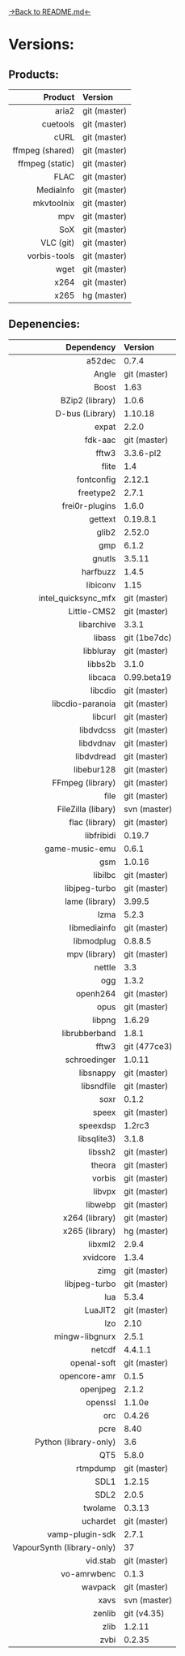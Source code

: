 [->Back to README.md<-](VERSIONS.md)

# Versions:

## Products:

| Product         | Version      |
| ---------------:|:------------ |
| aria2           | git (master) |
| cuetools        | git (master) |
| cURL            | git (master) |
| ffmpeg (shared) | git (master) |
| ffmpeg (static) | git (master) |
| FLAC            | git (master) |
| MediaInfo       | git (master) |
| mkvtoolnix      | git (master) |
| mpv             | git (master) |
| SoX             | git (master) |
| VLC (git)       | git (master) |
| vorbis-tools    | git (master) |
| wget            | git (master) |
| x264            | git (master) |
| x265            | hg (master)  |


## Depenencies:

| Dependency                 | Version      |
| --------------------------:|:------------ |
| a52dec                     | 0.7.4        |
| Angle                      | git (master) |
| Boost                      | 1.63         |
| BZip2 (library)            | 1.0.6        |
| D-bus (Library)            | 1.10.18      |
| expat                      | 2.2.0        |
| fdk-aac                    | git (master) |
| fftw3                      | 3.3.6-pl2    |
| flite                      | 1.4          |
| fontconfig                 | 2.12.1       |
| freetype2                  | 2.7.1        |
| frei0r-plugins             | 1.6.0        |
| gettext                    | 0.19.8.1     |
| glib2                      | 2.52.0       |
| gmp                        | 6.1.2        |
| gnutls                     | 3.5.11       |
| harfbuzz                   | 1.4.5        |
| libiconv                   | 1.15         |
| intel_quicksync_mfx        | git (master) |
| Little-CMS2                | git (master) |
| libarchive                 | 3.3.1        |
| libass                     | git (1be7dc) |
| libbluray                  | git (master) |
| libbs2b                    | 3.1.0        |
| libcaca                    | 0.99.beta19  |
| libcdio                    | git (master) |
| libcdio-paranoia           | git (master) |
| libcurl                    | git (master) |
| libdvdcss                  | git (master) |
| libdvdnav                  | git (master) |
| libdvdread                 | git (master) |
| libebur128                 | git (master) |
| FFmpeg (library)           | git (master) |
| file                       | git (master) |
| FileZilla (libary)         | svn (master) |
| flac (library)             | git (master) |
| libfribidi                 | 0.19.7       |
| game-music-emu             | 0.6.1        |
| gsm                        | 1.0.16       |
| libilbc                    | git (master) |
| libjpeg-turbo              | git (master) |
| lame (library)             | 3.99.5       |
| lzma                       | 5.2.3        |
| libmediainfo               | git (master) |
| libmodplug                 | 0.8.8.5      |
| mpv (library)              | git (master) |
| nettle                     | 3.3          |
| ogg                        | 1.3.2        |
| openh264                   | git (master) |
| opus                       | git (master) |
| libpng                     | 1.6.29       |
| librubberband              | 1.8.1        |
| fftw3                      | git (477ce3) |
| schroedinger               | 1.0.11       |
| libsnappy                  | git (master) |
| libsndfile                 | git (master) |
| soxr                       | 0.1.2        |
| speex                      | git (master) |
| speexdsp                   | 1.2rc3       |
| libsqlite3)                | 3.1.8        |
| libssh2                    | git (master) |
| theora                     | git (master) |
| vorbis                     | git (master) |
| libvpx                     | git (master) |
| libwebp                    | git (master) |
| x264 (library)             | git (master) |
| x265 (library)             | hg (master)  |
| libxml2                    | 2.9.4        |
| xvidcore                   | 1.3.4        |
| zimg                       | git (master) |
| libjpeg-turbo              | git (master) |
| lua                        | 5.3.4        |
| LuaJIT2                    | git (master) |
| lzo                        | 2.10         |
| mingw-libgnurx             | 2.5.1        |
| netcdf                     | 4.4.1.1      |
| openal-soft                | git (master) |
| opencore-amr               | 0.1.5        |
| openjpeg                   | 2.1.2        |
| openssl                    | 1.1.0e       |
| orc                        | 0.4.26       |
| pcre                       | 8.40         |
| Python (library-only)      | 3.6          |
| QT5                        | 5.8.0        |
| rtmpdump                   | git (master) |
| SDL1                       | 1.2.15       |
| SDL2                       | 2.0.5        |
| twolame                    | 0.3.13       |
| uchardet                   | git (master) |
| vamp-plugin-sdk            | 2.7.1        |
| VapourSynth (library-only) | 37           |
| vid.stab                   | git (master) |
| vo-amrwbenc                | 0.1.3        |
| wavpack                    | git (master) |
| xavs                       | svn (master) |
| zenlib                     | git (v4.35)  |
| zlib                       | 1.2.11       |
| zvbi                       | 0.2.35       |
